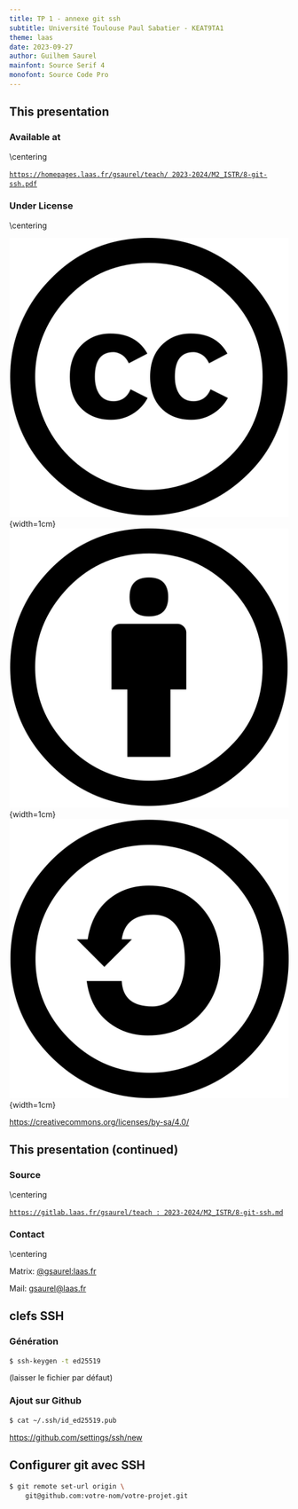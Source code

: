 ```yaml
---
title: TP 1 - annexe git ssh
subtitle: Université Toulouse Paul Sabatier - KEAT9TA1
theme: laas
date: 2023-09-27
author: Guilhem Saurel
mainfont: Source Serif 4
monofont: Source Code Pro
---
```


## This presentation

### Available at

\centering

[`https://homepages.laas.fr/gsaurel/teach/
2023-2024/M2_ISTR/8-git-ssh.pdf`](https://homepages.laas.fr/gsaurel/teach/2023-2024/M2_ISTR/8-git-ssh.pdf)

### Under License

\centering

![CC](media/cc.png){width=1cm}
![BY](media/by.png){width=1cm}
![SA](media/sa.png){width=1cm}

<https://creativecommons.org/licenses/by-sa/4.0/>

## This presentation (continued)

### Source

\centering

[`https://gitlab.laas.fr/gsaurel/teach :
2023-2024/M2_ISTR/8-git-ssh.md`](https://gitlab.laas.fr/gsaurel/teach/-/blob/main/2023-2024/M2_ISTR/8-git-ssh.md)

### Contact

\centering

Matrix: [@gsaurel:laas.fr](https://matrix.to/\#/@gsaurel:laas.fr)

Mail: [gsaurel@laas.fr](mailto::gsaurel@laas.fr)

## clefs SSH

### Génération

```bash
$ ssh-keygen -t ed25519
```

(laisser le fichier par défaut)

### Ajout sur Github

```bash
$ cat ~/.ssh/id_ed25519.pub
```

<https://github.com/settings/ssh/new>

## Configurer git avec SSH

```bash
$ git remote set-url origin \
    git@github.com:votre-nom/votre-projet.git
```
